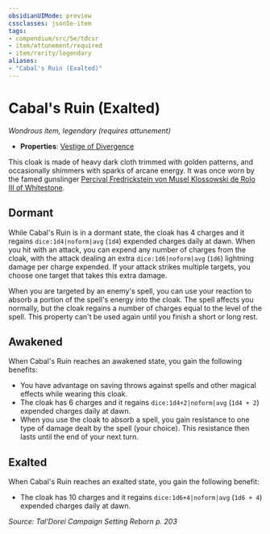 ```yaml
---
obsidianUIMode: preview
cssclasses: json5e-item
tags:
- compendium/src/5e/tdcsr
- item/attunement/required
- item/rarity/legendary
aliases: 
- "Cabal's Ruin (Exalted)"
---
```

# Cabal's Ruin (Exalted)
*Wondrous item, legendary (requires attunement)*  

- **Properties**: [Vestige of Divergence](2-Mechanics/CLI/rules/item-properties.md#Vestige%20of%20Divergence)

This cloak is made of heavy dark cloth trimmed with golden patterns, and occasionally shimmers with sparks of arcane energy. It was once worn by the famed gunslinger [Percival Fredrickstein von Musel Klossowski de Rolo III of Whitestone](2-Mechanics/CLI/bestiary/humanoid/percival-de-rolo-tdcsr.md).

## Dormant

While Cabal's Ruin is in a dormant state, the cloak has 4 charges and it regains `dice:1d4|noform|avg` (`1d4`) expended charges daily at dawn. When you hit with an attack, you can expend any number of charges from the cloak, with the attack dealing an extra `dice:1d6|noform|avg` (`1d6`) lightning damage per charge expended. If your attack strikes multiple targets, you choose one target that takes this extra damage.

When you are targeted by an enemy's spell, you can use your reaction to absorb a portion of the spell's energy into the cloak. The spell affects you normally, but the cloak regains a number of charges equal to the level of the spell. This property can't be used again until you finish a short or long rest.

## Awakened

When Cabal's Ruin reaches an awakened state, you gain the following benefits:

- You have advantage on saving throws against spells and other magical effects while wearing this cloak.  
- The cloak has 6 charges and it regains `dice:1d4+2|noform|avg` (`1d4 + 2`) expended charges daily at dawn.  
- When you use the cloak to absorb a spell, you gain resistance to one type of damage dealt by the spell (your choice). This resistance then lasts until the end of your next turn.  

## Exalted

When Cabal's Ruin reaches an exalted state, you gain the following benefit:

- The cloak has 10 charges and it regains `dice:1d6+4|noform|avg` (`1d6 + 4`) expended charges daily at dawn.  

*Source: Tal'Dorei Campaign Setting Reborn p. 203*